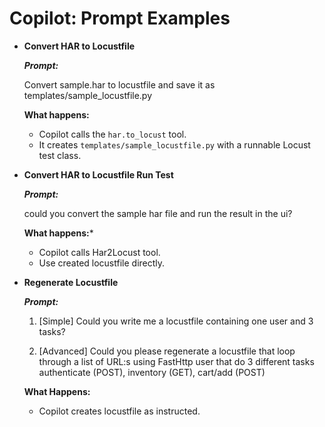 # Copilot: Prompt Examples


* **Convert HAR to Locustfile**

    
    ***Prompt:***

    
    Convert sample.har to locustfile and save it as templates/sample\_locustfile.py

    
    **What happens:**

    - Copilot calls the `har.to_locust` tool.
    - It creates `templates/sample_locustfile.py` with a runnable Locust test class.


* **Convert HAR to Locustfile Run Test**

    
    ***Prompt:***

    
    could you convert the sample har file and run the result in the ui?

    
    **What happens:***

    - Copilot calls Har2Locust tool.
    - Use created locustfile directly.


* **Regenerate Locustfile**


    ***Prompt:***


    1. [Simple] Could you write me a locustfile containing one user and 3 tasks?

    2. [Advanced] Could you please regenerate a locustfile that loop through a list of URL:s using FastHttp user that do 3 different tasks authenticate (POST), inventory (GET), cart/add (POST)


    **What Happens:**
    
    - Copilot creates locustfile as instructed.